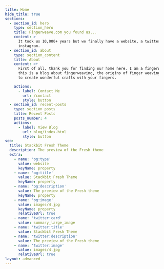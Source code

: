 ```yaml
---
title: Home
hide_title: true
sections:
  - section_id: hero
    type: section_hero
    title: Fingerweave.com you found us...
    content: >
      It took us 10,000+ years but we finally have a website, a twitter and a
      instagram.
  - section_id: about
    type: section_content
    title: About
    content: >+
      First of all, thank you for finding our home here. I am a fingerweaver and
      this is a blog about fingerweaving, the origins of finger weaving and how
      to create wonderful crafts with your fingers.

    actions:
      - label: Contact Me
        url: /contact
        style: button
  - section_id: recent-posts
    type: section_posts
    title: Recent Posts
    posts_number: 4
    actions:
      - label: View Blog
        url: blog/index.html
        style: button
seo:
  title: Stackbit Fresh Theme
  description: The preview of the Fresh theme
  extra:
    - name: 'og:type'
      value: website
      keyName: property
    - name: 'og:title'
      value: Stackbit Fresh Theme
      keyName: property
    - name: 'og:description'
      value: The preview of the Fresh theme
      keyName: property
    - name: 'og:image'
      value: images/4.jpg
      keyName: property
      relativeUrl: true
    - name: 'twitter:card'
      value: summary_large_image
    - name: 'twitter:title'
      value: Stackbit Fresh Theme
    - name: 'twitter:description'
      value: The preview of the Fresh theme
    - name: 'twitter:image'
      value: images/4.jpg
      relativeUrl: true
layout: advanced
---
```

